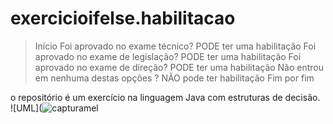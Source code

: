 # exercicioifelse.habilitacao
>Início 
Foi aprovado no exame técnico? PODE ter uma habilitação
Foi aprovado no exame de legislação? PODE ter uma habilitação
Foi aprovado no exame de direção? PODE ter uma habilitação
Não entrou em nenhuma destas opções ? NÃO pode ter habilitação
Fim por fim

o repositório é um exercício na linguagem Java com estruturas de decisão.     
![UML](![capturamel](file:///C:/Users/Admin/Downloads/Facens/FluxogramaCNH.png)
